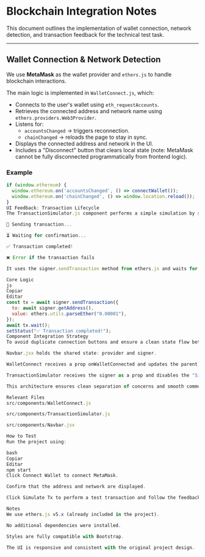 # Blockchain Integration Notes

This document outlines the implementation of wallet connection, network detection, and transaction feedback for the technical test task.

---

## Wallet Connection & Network Detection

We use **MetaMask** as the wallet provider and `ethers.js` to handle blockchain interactions.

The main logic is implemented in `WalletConnect.js`, which:

- Connects to the user's wallet using `eth_requestAccounts`.
- Retrieves the connected address and network name using `ethers.providers.Web3Provider`.
- Listens for:
  - `accountsChanged` → triggers reconnection.
  - `chainChanged` → reloads the page to stay in sync.
- Displays the connected address and network in the UI.
- Includes a "Disconnect" button that clears local state (note: MetaMask cannot be fully disconnected programmatically from frontend logic).

### Example

```js
if (window.ethereum) {
  window.ethereum.on('accountsChanged', () => connectWallet());
  window.ethereum.on('chainChanged', () => window.location.reload());
}
UI Feedback: Transaction Lifecycle
The TransactionSimulator.js component performs a simple simulation by sending ETH from the connected account to itself. It shows real-time feedback throughout the transaction lifecycle:

🔄 Sending transaction...

⏳ Waiting for confirmation...

✅ Transaction completed!

❌ Error if the transaction fails

It uses the signer.sendTransaction method from ethers.js and waits for confirmation using tx.wait().

Core Logic
js
Copiar
Editar
const tx = await signer.sendTransaction({
  to: await signer.getAddress(),
  value: ethers.utils.parseEther("0.00001"),
});
await tx.wait();
setStatus("✅ Transaction completed!");
Component Integration Strategy
To avoid duplicate connection buttons and ensure a clean state flow between components:

Navbar.jsx holds the shared state: provider and signer.

WalletConnect receives a prop onWalletConnected and updates the parent with the connected provider and signer.

TransactionSimulator receives the signer as a prop and disables the "Simulate Tx" button if no wallet is connected.

This architecture ensures clean separation of concerns and smooth communication between components.

Relevant Files
src/components/WalletConnect.js

src/components/TransactionSimulator.js

src/components/Navbar.jsx

How to Test
Run the project using:

bash
Copiar
Editar
npm start
Click Connect Wallet to connect MetaMask.

Confirm that the address and network are displayed.

Click Simulate Tx to perform a test transaction and follow the feedback status.

Notes
We use ethers.js v5.x (already included in the project).

No additional dependencies were installed.

Styles are fully compatible with Bootstrap.

The UI is responsive and consistent with the original project design.
